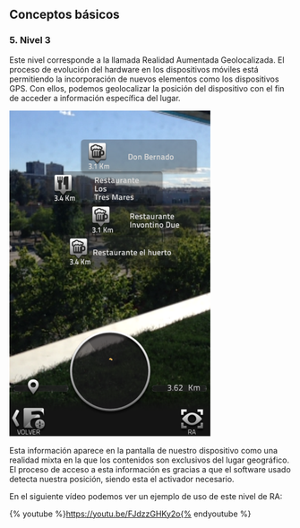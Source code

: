 ## Conceptos básicos

### 5\. Nivel 3

Este nivel corresponde a la llamada Realidad Aumentada Geolocalizada. El proceso de evolución del hardware en los dispositivos móviles está permitiendo la incorporación de nuevos elementos como los dispositivos GPS. Con ellos, podemos geolocalizar la posición del dispositivo con el fin de acceder a información específica del lugar.   

![](img/realidad_aumentada.png)  

Esta información aparece en la pantalla de nuestro dispositivo como una realidad mixta en la que los contenidos son exclusivos del lugar geográfico. El proceso de acceso a esta información es gracias a que el software usado detecta nuestra posición, siendo esta el activador necesario. 

En el siguiente vídeo podemos ver un ejemplo de uso de este nivel de RA:

{% youtube %}https://youtu.be/FJdzzGHKy2o{% endyoutube %}